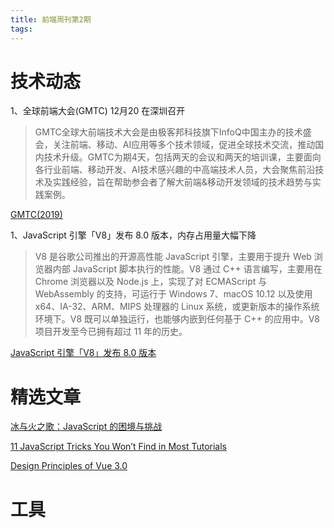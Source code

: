 ```yaml
---
title: 前端周刊第2期
tags:
---
```


# 技术动态
1、全球前端大会(GMTC) 12月20 在深圳召开
> GMTC全球大前端技术大会是由极客邦科技旗下InfoQ中国主办的技术盛会，关注前端、移动、AI应用等多个技术领域，促进全球技术交流，推动国内技术升级。GMTC为期4天，包括两天的会议和两天的培训课，主要面向各行业前端、移动开发、AI技术感兴趣的中高端技术人员，大会聚焦前沿技术及实践经验，旨在帮助参会者了解大前端&移动开发领域的技术趋势与实践案例。

[GMTC(2019)](https://gmtc.infoq.cn/2019/shenzhen/?utm_source=infoq&utm_medium=header_graybar)

1、JavaScript 引擎「V8」发布 8.0 版本，内存占用量大幅下降
> V8 是谷歌公司推出的开源高性能 JavaScript 引擎，主要用于提升 Web 浏览器内部 JavaScript 脚本执行的性能。V8 通过 C++ 语言编写，主要用在 Chrome 浏览器以及 Node.js 上，实现了对 ECMAScript 与 WebAssembly 的支持，可运行于 Windows 7、macOS 10.12 以及使用 x64、IA-32、ARM、MIPS 处理器的 Linux 系统，或更新版本的操作系统环境下。V8 既可以单独运行，也能够内嵌到任何基于 C++ 的应用中。V8 项目开发至今已拥有超过 11 年的历史。

[JavaScript 引擎「V8」发布 8.0 版本](https://segmentfault.com/a/1190000021373691)



# 精选文章

[冰与火之歌：JavaScript 的困境与挑战](https://www.infoq.cn/article/3P1Watv3Iys9LJkAHZaW)

[11 JavaScript Tricks You Won’t Find in Most Tutorials](https://medium.com/@bretcameron/12-javascript-tricks-you-wont-find-in-most-tutorials-a9c9331f169d)

[Design Principles of Vue 3.0](https://vuetoronto.com/videos/design-principles-of-vue-3-evan-you/)

# 工具